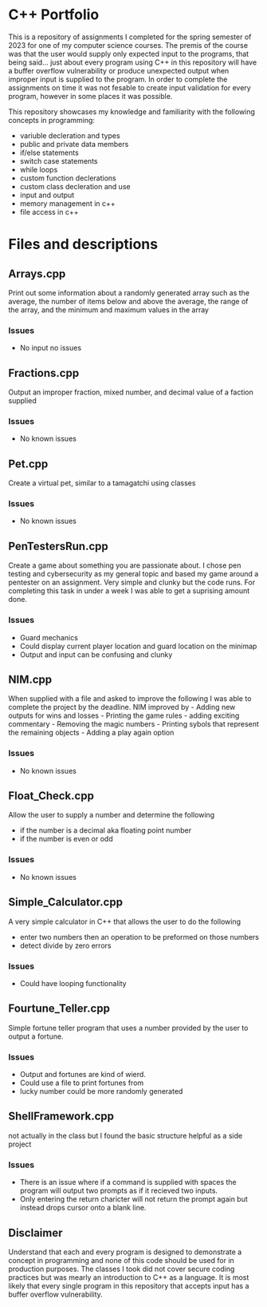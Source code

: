# C++ Portfolio
This is a repository of assignments I completed for the spring semester of 2023 for one of my computer science courses. The premis of the course was that the user would supply only expected input to the programs, that being said... just about every program using C++ in this repository will have a buffer overflow vulnerability or produce unexpected output when improper input is supplied to the program. In order to complete the assignments on time it was not fesable to create input validation for every program, however in some places it was possible.

This repository showcases my knowledge and familiarity with the following concepts in programming:
- variuble decleration and types
- public and private data members
- if/else statements
- switch case statements
- while loops
- custom function declerations
- custom class decleration and use
- input and output
- memory management in c++
- file access in c++

# Files and descriptions

## Arrays.cpp
Print out some information about a randomly generated array such as the average, the number of items below and above the average, the range of the array, and the minimum and maximum values in the array

### Issues
- No input no issues

## Fractions.cpp
Output an improper fraction, mixed number, and decimal value of a faction supplied

### Issues
- No known issues

## Pet.cpp
Create a virtual pet, similar to a tamagatchi using classes
### Issues
- No known issues

## PenTestersRun.cpp
Create a game about something you are passionate about. I chose pen testing and cybersecurity as my general topic and based my game around a pentester on an assignment. Very simple and clunky but the code runs. For completing this task in under a week I was able to get a suprising amount done.

### Issues
- Guard mechanics
- Could display current player location and guard location on the minimap
- Output and input can be confusing and clunky

## NIM.cpp
When supplied with a file and asked to improve the following I was able to complete the project by the deadline.
NIM improved by
		- Adding new outputs for wins and losses
		- Printing the game rules
		- adding exciting commentary
		- Removing the magic numbers
		- Printing sybols that represent the remaining objects
		- Adding a play again option
### Issues
  - No known issues


## Float_Check.cpp
Allow the user to supply a number and determine the following
 - if the number is a decimal aka floating point number
 - if the number is even or odd
### Issues
 - No known issues

## Simple_Calculator.cpp
A very simple calculator in C++ that allows the user to do the following
 - enter two numbers then an operation to be preformed on those numbers
 - detect divide by zero errors
### Issues
  - Could have looping functionality 

## Fourtune_Teller.cpp
Simple fortune teller program that uses a number provided by the user to output a fortune.

### Issues
  - Output and fortunes are kind of wierd.
  - Could use a file to print fortunes from
  - lucky number could be more randomly generated

## ShellFramework.cpp
not actually in the class but I found the basic structure helpful as a side project
### Issues
  - There is an issue where if a command is supplied with spaces
    the program will output two prompts as if it recieved two
    inputs.
  - Only entering the return charicter will not return the prompt 
    again but instead drops cursor onto a blank line.


## Disclaimer
Understand that each and every program is designed to demonstrate a concept in programming and none of this code should be used for in production purposes. The classes I took did not cover secure coding practices but was mearly an introduction to C++ as a language. It is most likely that every single program in this repository that accepts input has a buffer overflow vulnerability.
